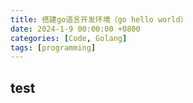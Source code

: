 ```yaml
---
title: 搭建go语言开发环境（go hello world）
date: 2024-1-9 00:00:00 +0800
categories: [Code, Golang]
tags: [programming]
---
```


## test

